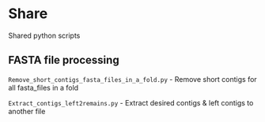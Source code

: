 # Share
Shared python scripts

## FASTA file processing
`Remove_short_contigs_fasta_files_in_a_fold.py` - Remove short contigs for all fasta_files in a fold

`Extract_contigs_left2remains.py` - Extract desired contigs & left contigs to another file
